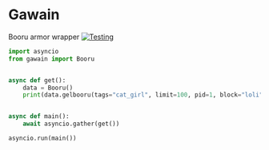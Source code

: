 # Gawain
Booru armor wrapper
[![Testing](https://github.com/sinkaroid/gawain/actions/workflows/test.yml/badge.svg)](https://github.com/sinkaroid/gawain/actions/workflows/test.yml)

```py
import asyncio
from gawain import Booru


async def get():
    data = Booru()
    print(data.gelbooru(tags="cat_girl", limit=100, pid=1, block="loli", shuffle=True))


async def main():
    await asyncio.gather(get())

asyncio.run(main())

```